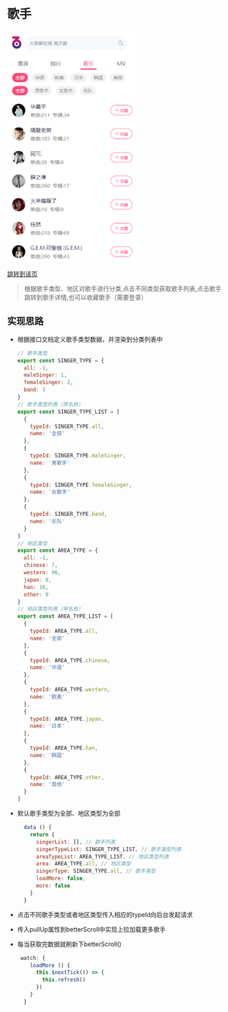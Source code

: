 # 歌手

 



<img src="./images/singer.png" width="300"/>

[跳转到该页 ](http://www.happy6year.com/#/)

> 根据歌手类型、地区对歌手进行分类,点击不同类型获取歌手列表,点击歌手跳转到歌手详情,也可以收藏歌手（需要登录）

## 实现思路

- 根据接口文档定义歌手类型数据，并渲染到分类列表中

  ```javascript
  // 歌手类型
  export const SINGER_TYPE = {
    all: -1,
    maleSinger: 1,
    femaleSinger: 2,
    band: 3
  }
  // 歌手类型列表（带名称）
  export const SINGER_TYPE_LIST = [
    {
      typeId: SINGER_TYPE.all,
      name: '全部'
    },
    {
      typeId: SINGER_TYPE.maleSinger,
      name: '男歌手'
    },
    {
      typeId: SINGER_TYPE.femaleSinger,
      name: '女歌手'
    },
    {
      typeId: SINGER_TYPE.band,
      name: '乐队'
    }
  ]
  // 地区类型
  export const AREA_TYPE = {
    all: -1,
    chinese: 7,
    western: 96,
    japan: 8,
    han: 16,
    other: 0
  }
  // 地区类型列表（带名称）
  export const AREA_TYPE_LIST = [
    {
      typeId: AREA_TYPE.all,
      name: '全部'
    },
    {
      typeId: AREA_TYPE.chinese,
      name: '华语'
    },
    {
      typeId: AREA_TYPE.western,
      name: '欧美'
    },
    {
      typeId: AREA_TYPE.japan,
      name: '日本'
    },
    {
      typeId: AREA_TYPE.han,
      name: '韩国'
    },
    {
      typeId: AREA_TYPE.other,
      name: '其他'
    }
  ]
  ```


- 默认歌手类型为全部、地区类型为全部

  ```javascript
    data () {
      return {
        singerList: [], // 歌手列表
        singerTypeList: SINGER_TYPE_LIST, // 歌手类型列表
        areaTypeList: AREA_TYPE_LIST, // 地区类型列表
        area: AREA_TYPE.all, // 地区类型
        singerType: SINGER_TYPE.all, // 歌手类型
        loadMore: false,
        more: false
      }
    }
  ```

- 点击不同歌手类型或者地区类型传入相应的typeId向后台发起请求

- 传入pullUp属性到betterScroll中实现上拉加载更多歌手

- 每当获取完数据就刷新下betterScroll()

  ```javascript
   watch: {
      loadMore () {
        this.$nextTick(() => {
          this.refresh()
        })
      }
    }
  ```

  ​

